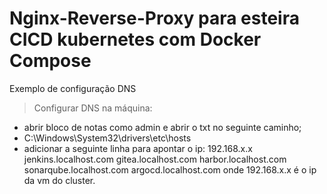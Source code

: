 # Nginx-Reverse-Proxy para esteira CICD kubernetes com Docker Compose

Exemplo de configuração DNS

> Configurar DNS na máquina:
- abrir bloco de notas como admin e abrir o txt no seguinte caminho;
- C:\Windows\System32\drivers\etc\hosts
- adicionar a seguinte linha para apontar o ip:
  192.168.x.x jenkins.localhost.com gitea.localhost.com harbor.localhost.com sonarqube.localhost.com argocd.localhost.com
onde 192.168.x.x é o ip da vm do cluster.
